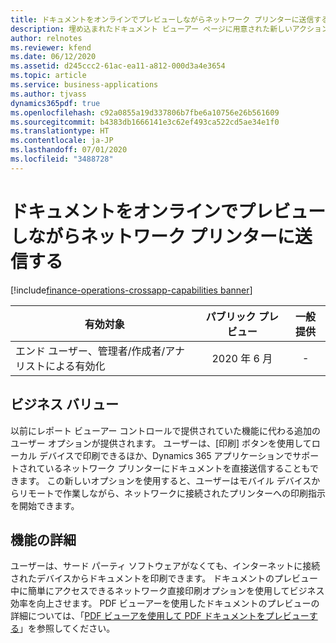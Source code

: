 ```yaml
---
title: ドキュメントをオンラインでプレビューしながらネットワーク プリンターに送信する
description: 埋め込まれたドキュメント ビューアー ページに用意された新しいアクション メニューを使用して、ネットワーク プリンター デバイスにドキュメントを直接送信します。
author: relnotes
ms.reviewer: kfend
ms.date: 06/12/2020
ms.assetid: d245ccc2-61ac-ea11-a812-000d3a4e3654
ms.topic: article
ms.service: business-applications
ms.author: tjvass
dynamics365pdf: true
ms.openlocfilehash: c92a0855a19d337806b7fbe6a10756e26b561609
ms.sourcegitcommit: b4383db1666141e3c62ef493ca522cd5ae34e1f0
ms.translationtype: HT
ms.contentlocale: ja-JP
ms.lasthandoff: 07/01/2020
ms.locfileid: "3488728"
---
```

# <a name="send-documents-to-network-printers-while-previewing-online"></a>ドキュメントをオンラインでプレビューしながらネットワーク プリンターに送信する
[!include[finance-operations-crossapp-capabilities banner](../includes/finance-operations-crossapp-capabilities.md)]

| 有効対象    |  パブリック プレビュー | 一般提供 | 
| ---------- | :----------: |:----------: |
|エンド ユーザー、管理者/作成者/アナリストによる有効化|2020 年 6 月| -|


## <a name="business-value"></a>ビジネス バリュー
<!-- bv start -->
以前にレポート ビューアー コントロールで提供されていた機能に代わる追加のユーザー オプションが提供されます。  ユーザーは、[印刷] ボタンを使用してローカル デバイスで印刷できるほか、Dynamics 365 アプリケーションでサポートされているネットワーク プリンターにドキュメントを直接送信することもできます。 この新しいオプションを使用すると、ユーザーはモバイル デバイスからリモートで作業しながら、ネットワークに接続されたプリンターへの印刷指示を開始できます。
<!-- bv end -->



## <a name="feature-details"></a>機能の詳細
<!--feature detail start -->
ユーザーは、サード パーティ ソフトウェアがなくても、インターネットに接続されたデバイスからドキュメントを印刷できます。 ドキュメントのプレビュー中に簡単にアクセスできるネットワーク直接印刷オプションを使用してビジネス効率を向上させます。 PDF ビューアーを使用したドキュメントのプレビューの詳細については、「[PDF ビューアを使用して PDF ドキュメントをプレビューする](https://docs.microsoft.com/dynamics365/fin-ops-core/dev-itpro/analytics/preview-pdf-documents)」を参照してください。
<!--feature detail end -->









